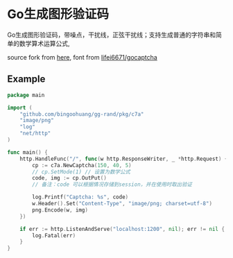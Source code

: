 # Go生成图形验证码

Go生成图形验证码，带噪点，干扰线，正弦干扰线；支持生成普通的字符串和简单的数学算术运算公式,

source fork from [here](github.com/vcqr/captcha), font from [lifei6671/gocaptcha](https://github.com/lifei6671/gocaptcha/)

## Example

```go
package main

import (
	"github.com/bingoohuang/gg-rand/pkg/c7a"
	"image/png"
	"log"
	"net/http"
)

func main() {
	http.HandleFunc("/", func(w http.ResponseWriter, _ *http.Request) {
		cp := c7a.NewCaptcha(150, 40, 5)
		// cp.SetMode(1) // 设置为数学公式
		code, img := cp.OutPut()
		// 备注：code 可以根据情况存储到session，并在使用时取出验证

		log.Printf("Captcha: %s", code)
		w.Header().Set("Content-Type", "image/png; charset=utf-8")
		png.Encode(w, img)
	})

	if err := http.ListenAndServe("localhost:1200", nil); err != nil {
		log.Fatal(err)
	}
}

```
